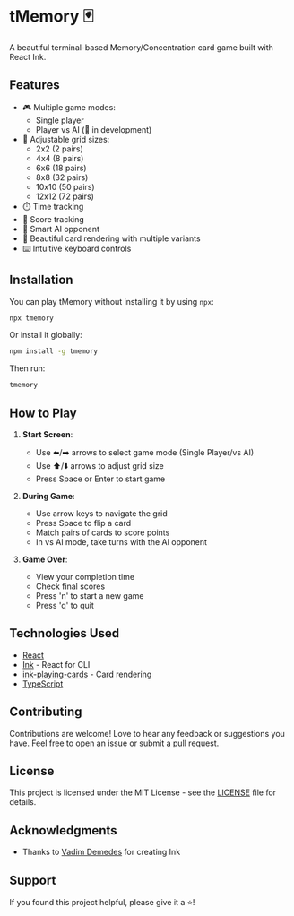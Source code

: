 # tMemory 🃏

A beautiful terminal-based Memory/Concentration card game built with React Ink.

<!-- ![tmemory Demo](demo.gif) -->

## Features

- 🎮 Multiple game modes:
  - Single player
  - Player vs AI (🚧 in development)
- 📏 Adjustable grid sizes:
  - 2x2 (2 pairs)
  - 4x4 (8 pairs)
  - 6x6 (18 pairs)
  - 8x8 (32 pairs)
  - 10x10 (50 pairs)
  - 12x12 (72 pairs)
- ⏱️ Time tracking
- 🎯 Score tracking
- 🤖 Smart AI opponent
- 🎨 Beautiful card rendering with multiple variants
- ⌨️ Intuitive keyboard controls

## Installation

You can play tMemory without installing it by using `npx`:

```bash
npx tmemory
```

Or install it globally:

```bash
npm install -g tmemory
```

Then run:

```bash
tmemory
```

## How to Play

1. **Start Screen**:
   - Use ⬅️/➡️ arrows to select game mode (Single Player/vs AI)
   - Use ⬆️/⬇️ arrows to adjust grid size
   - Press Space or Enter to start game

2. **During Game**:
   - Use arrow keys to navigate the grid
   - Press Space to flip a card
   - Match pairs of cards to score points
   - In vs AI mode, take turns with the AI opponent

3. **Game Over**:
   - View your completion time
   - Check final scores
   - Press 'n' to start a new game
   - Press 'q' to quit

## Technologies Used

- [React](https://reactjs.org/)
- [Ink](https://github.com/vadimdemedes/ink) - React for CLI
- [ink-playing-cards](https://github.com/gfargo/ink-playing-cards) - Card rendering
- [TypeScript](https://www.typescriptlang.org/)

## Contributing

Contributions are welcome! Love to hear any feedback or suggestions you have. Feel free to open an issue or submit a pull request.

## License

This project is licensed under the MIT License - see the [LICENSE](LICENSE) file for details.

## Acknowledgments

- Thanks to [Vadim Demedes](https://github.com/vadimdemedes) for creating Ink

## Support

If you found this project helpful, please give it a ⭐️!
